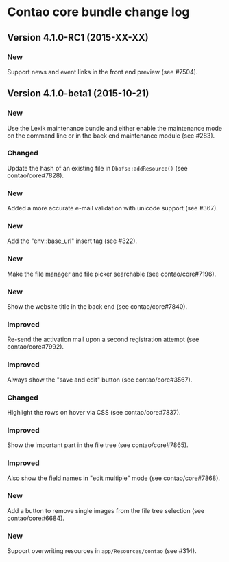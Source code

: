 Contao core bundle change log
=============================

Version 4.1.0-RC1 (2015-XX-XX)
------------------------------

### New
Support news and event links in the front end preview (see #7504).


Version 4.1.0-beta1 (2015-10-21)
--------------------------------

### New
Use the Lexik maintenance bundle and either enable the maintenance mode on the command
line or in the back end maintenance module (see #283).

### Changed
Update the hash of an existing file in `Dbafs::addResource()` (see contao/core#7828).

### New
Added a more accurate e-mail validation with unicode support (see #367).

### New
Add the "env::base_url" insert tag (see #322).

### New
Make the file manager and file picker searchable (see contao/core#7196).

### New
Show the website title in the back end (see contao/core#7840).

### Improved
Re-send the activation mail upon a second registration attempt (see contao/core#7992).

### Improved
Always show the "save and edit" button (see contao/core#3567).

### Changed
Highlight the rows on hover via CSS (see contao/core#7837).

### Improved
Show the important part in the file tree (see contao/core#7865).

### Improved
Also show the field names in "edit multiple" mode (see contao/core#7868).

### New
Add a button to remove single images from the file tree selection (see contao/core#6684).

### New
Support overwriting resources in `app/Resources/contao` (see #314).
